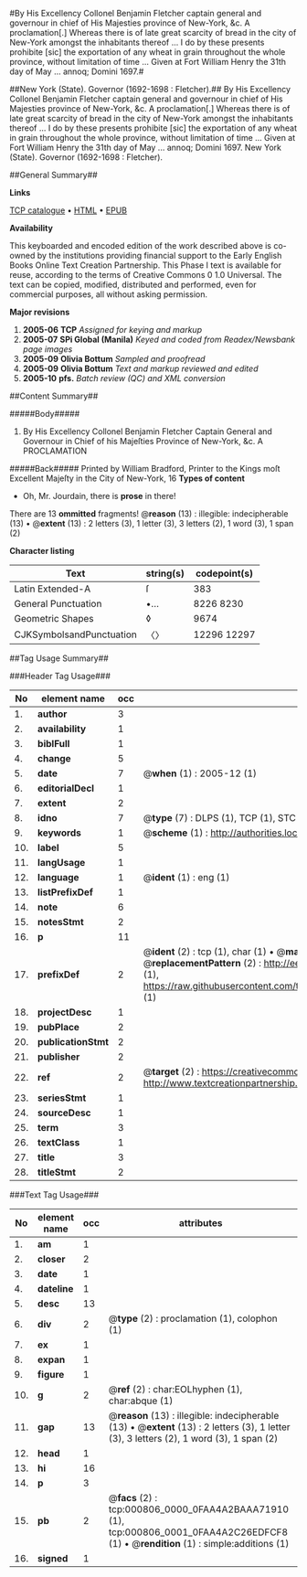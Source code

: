 #By His Excellency Collonel Benjamin Fletcher captain general and governour in chief of His Majesties province of New-York, &c. A proclamation[.] Whereas there is of late great scarcity of bread in the city of New-York amongst the inhabitants thereof ... I do by these presents prohibite [sic] the exportation of any wheat in grain throughout the whole province, without limitation of time ... Given at Fort William Henry the 31th day of May ... annoq; Domini 1697.#

##New York (State). Governor (1692-1698 : Fletcher).##
By His Excellency Collonel Benjamin Fletcher captain general and governour in chief of His Majesties province of New-York, &c. A proclamation[.] Whereas there is of late great scarcity of bread in the city of New-York amongst the inhabitants thereof ... I do by these presents prohibite [sic] the exportation of any wheat in grain throughout the whole province, without limitation of time ... Given at Fort William Henry the 31th day of May ... annoq; Domini 1697.
New York (State). Governor (1692-1698 : Fletcher).

##General Summary##

**Links**

[TCP catalogue](http://www.ota.ox.ac.uk/tcp/)  • 
[HTML](http://tei.it.ox.ac.uk/tcp/Texts-HTML/free/N00/N00663.html)  • 
[EPUB](http://tei.it.ox.ac.uk/tcp/Texts-EPUB/free/N00/N00663.epub)

**Availability**

This keyboarded and encoded edition of the
	       work described above is co-owned by the institutions
	       providing financial support to the Early English Books
	       Online Text Creation Partnership. This Phase I text is
	       available for reuse, according to the terms of Creative
	       Commons 0 1.0 Universal. The text can be copied,
	       modified, distributed and performed, even for
	       commercial purposes, all without asking permission.

**Major revisions**

1. __2005-06__ __TCP__ *Assigned for keying and markup*
1. __2005-07__ __SPi Global (Manila)__ *Keyed and coded from Readex/Newsbank page images*
1. __2005-09__ __Olivia Bottum__ *Sampled and proofread*
1. __2005-09__ __Olivia Bottum__ *Text and markup reviewed and edited*
1. __2005-10__ __pfs.__ *Batch review (QC) and XML conversion*

##Content Summary##

#####Body#####

1.  By His Excellency Collonel Benjamin Fletcher Captain General and Governour in Chief of his Majeſties Province of New-York, &c. A PROCLAMATION

#####Back#####
Printed by William Bradford, Printer to the Kings moſt Excellent Majeſty in the City of New-York, 16
**Types of content**

  * Oh, Mr. Jourdain, there is **prose** in there!

There are 13 **ommitted** fragments! 
 @__reason__ (13) : illegible: indecipherable (13)  •  @__extent__ (13) : 2 letters (3), 1 letter (3), 3 letters (2), 1 word (3), 1 span (2)

**Character listing**


|Text|string(s)|codepoint(s)|
|---|---|---|
|Latin Extended-A|ſ|383|
|General Punctuation|•…|8226 8230|
|Geometric Shapes|◊|9674|
|CJKSymbolsandPunctuation|〈〉|12296 12297|

##Tag Usage Summary##

###Header Tag Usage###

|No|element name|occ|attributes|
|---|---|---|---|
|1.|__author__|3||
|2.|__availability__|1||
|3.|__biblFull__|1||
|4.|__change__|5||
|5.|__date__|7| @__when__ (1) : 2005-12 (1)|
|6.|__editorialDecl__|1||
|7.|__extent__|2||
|8.|__idno__|7| @__type__ (7) : DLPS (1), TCP (1), STC (2), NOTIS (1), IMAGE-SET (1), EVANS-CITATION (1)|
|9.|__keywords__|1| @__scheme__ (1) : http://authorities.loc.gov/ (1)|
|10.|__label__|5||
|11.|__langUsage__|1||
|12.|__language__|1| @__ident__ (1) : eng (1)|
|13.|__listPrefixDef__|1||
|14.|__note__|6||
|15.|__notesStmt__|2||
|16.|__p__|11||
|17.|__prefixDef__|2| @__ident__ (2) : tcp (1), char (1)  •  @__matchPattern__ (2) : ([0-9\-]+):([0-9IVX]+) (1), (.+) (1)  •  @__replacementPattern__ (2) : http://eebo.chadwyck.com/downloadtiff?vid=$1&page=$2 (1), https://raw.githubusercontent.com/textcreationpartnership/Texts/master/tcpchars.xml#$1 (1)|
|18.|__projectDesc__|1||
|19.|__pubPlace__|2||
|20.|__publicationStmt__|2||
|21.|__publisher__|2||
|22.|__ref__|2| @__target__ (2) : https://creativecommons.org/publicdomain/zero/1.0/ (1), http://www.textcreationpartnership.org/docs/. (1)|
|23.|__seriesStmt__|1||
|24.|__sourceDesc__|1||
|25.|__term__|3||
|26.|__textClass__|1||
|27.|__title__|3||
|28.|__titleStmt__|2||


###Text Tag Usage###

|No|element name|occ|attributes|
|---|---|---|---|
|1.|__am__|1||
|2.|__closer__|2||
|3.|__date__|1||
|4.|__dateline__|1||
|5.|__desc__|13||
|6.|__div__|2| @__type__ (2) : proclamation (1), colophon (1)|
|7.|__ex__|1||
|8.|__expan__|1||
|9.|__figure__|1||
|10.|__g__|2| @__ref__ (2) : char:EOLhyphen (1), char:abque (1)|
|11.|__gap__|13| @__reason__ (13) : illegible: indecipherable (13)  •  @__extent__ (13) : 2 letters (3), 1 letter (3), 3 letters (2), 1 word (3), 1 span (2)|
|12.|__head__|1||
|13.|__hi__|16||
|14.|__p__|3||
|15.|__pb__|2| @__facs__ (2) : tcp:000806_0000_0FAA4A2BAAA71910 (1), tcp:000806_0001_0FAA4A2C26EDFCF8 (1)  •  @__rendition__ (1) : simple:additions (1)|
|16.|__signed__|1||
